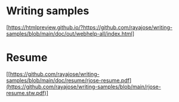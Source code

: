 # Writing samples
[https://htmlpreview.github.io/?https://github.com/rayajose/writing-samples/blob/main/doc/out/webhelp-all/index.html]

# Resume
[[https://github.com/rayajose/writing-samples/blob/main/doc/resume/rjose-resume.pdf](https://github.com/rayajose/writing-samples/blob/main/rjose-resume.stw.pdf)]
 
